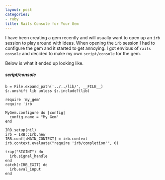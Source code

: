 ```yaml
---
layout: post
categories:
- ruby
title: Rails Console for Your Gem
---
```


I have been creating a gem recently and will usually want to open up an `irb` session to play around with ideas. When opening the `irb` session I had to configure the gem and it started to get annoying. I got envious of `rails console` and decided to make my own `script/console` for the gem.

Below is what it ended up looking like.

##### script/console

    b = File.expand_path('../../lib/', __FILE__)
    $:.unshift lib unless $:.include?(lib)

    require 'my_gem'
    require 'irb'

    MyGem.configure do |config|
      config.name = "My Gem"
    end

    IRB.setup(nil)
    irb = IRB::Irb.new
    IRB.conf[:MAIN_CONTEXT] = irb.context
    irb.context.evaluate("require 'irb/completion'", 0)

    trap("SIGINT") do
      irb.signal_handle
    end
    catch(:IRB_EXIT) do
      irb.eval_input
    end

